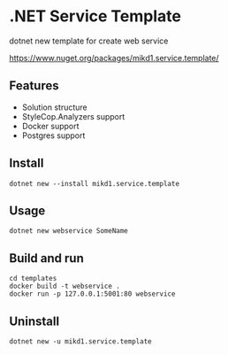 # .NET Service Template

dotnet new template for create web service

https://www.nuget.org/packages/mikd1.service.template/

## Features

- Solution structure
- StyleCop.Analyzers support
- Docker support
- Postgres support

## Install

```
dotnet new --install mikd1.service.template
```

## Usage

```
dotnet new webservice SomeName
```

## Build and run

```
cd templates
docker build -t webservice .
docker run -p 127.0.0.1:5001:80 webservice
```

## Uninstall

```
dotnet new -u mikd1.service.template
```